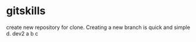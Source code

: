 # gitskills
create new repository for clone.
Creating a new branch is quick and simple d.
dev2
a b c
